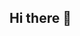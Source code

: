 ## Hi there 👋

<!--
**iza-muller/iza-muller** is a ✨ _special_ ✨ repository because its `README.md` (this file) appears on your GitHub profile.

Here are some ideas to get you started:
🎯 Quality Assurance Professional.
🛠️ Skilled in Test Automation, Manual Testing, and Agile Methodologies.
🚀 Proficient in tools like Cypress, Appium and Postman.
🎓 Certified in Quality Assurance with ongoing studies in Software Engineering.
